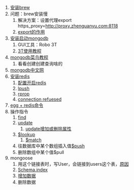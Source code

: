 1. [安装brew](https://www.cnblogs.com/ikai/p/11652458.html)
2. 问题：brew安装慢
    1.  解决方案：设置代理export https_proxy=http://proxy.zhenguanyu.com:8118
    2.  [export的作用](https://blog.csdn.net/bym12138/article/details/104857887)
3. [安装启动mongodb](https://juejin.cn/post/6985093901329629192)
   1. GUI工具：Robo 3T
   2. [3T使用教程](https://www.cnblogs.com/phpk/p/10898123.html)
4. [mongodb菜鸟教程](https://www.runoob.com/mongodb/mongodb-tutorial.html)
   1. 看看创建创建查询啥的
5. [mongodb中文网](https://mongodb.net.cn/manual/)
6. [安装redis](https://www.jianshu.com/p/af33284aa57a)
   1. [配置开启redis](https://www.jianshu.com/p/af33284aa57a)
   2. [lpush](https://blog.csdn.net/u012045045/article/details/82796752)
   3. [rprop](https://www.runoob.com/redis/lists-rpop.html)
   4. [connection refuesed](https://blog.csdn.net/qq_23347459/article/details/104257529)
7. [egg + redis命令](https://blog.csdn.net/kyyius/article/details/115368387)
8. 操作指令
   1. [find](http://c.biancheng.net/view/6555.html)
   2. [update](https://www.runoob.com/mongodb/mongodb-update.html)
      1. [update增加或删除属性](https://blog.csdn.net/Mr_EvanChen/article/details/101030385)
   3. [$lookup](https://www.docs4dev.com/docs/zh/mongodb/v3.6/reference/reference-operator-aggregation-lookup.html)
      1. [$match](https://www.cnblogs.com/huangxincheng/p/5728791.html)
   4. 往数据库中某个数组插入值[$push](https://www.mongodb.com/docs/manual/reference/operator/update/push/)
   5. 删除数组中某个值$pull
9. mongoose
   1.  用这个链接表时，写User，会链接到users这个表，[原因](https://blog.csdn.net/qq_36612242/article/details/104195858)
   2.  [Schema.index](https://www.jianshu.com/p/29c55aae3d6f)
   3.  [增加数据](https://blog.csdn.net/qq_41672008/article/details/89918517)
   4.  删除数据